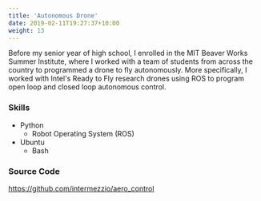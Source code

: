 ```yaml
---
title: 'Autonomous Drone'
date: 2019-02-11T19:27:37+10:00
weight: 13
---
```


Before my senior year of high school, I enrolled in the MIT Beaver Works Summer Institute, where I worked with a team of students from across the country to programmed a drone to fly autonomously. More specifically, I worked with Intel's Ready to Fly research drones using ROS to program open loop and closed loop autonomous control.


### Skills

* Python
	* Robot Operating System (ROS)
* Ubuntu
	* Bash

### Source Code

https://github.com/intermezzio/aero_control